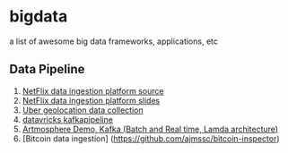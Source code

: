 # bigdata
a list of awesome big data frameworks, applications, etc


## Data Pipeline

1. [NetFlix data ingestion platform source](https://github.com/SparkTC/spark-ref-architecture/tree/master/data-pipelines)
2. [NetFlix data ingestion platform slides](http://pt.slideshare.net/evamtse/the-evolution-of-the-big-data-platform-netflix-oscon-2015/13)
3. [Uber geolocation data collection](https://github.com/deepnarainsingh/RiseInPrice)
4. [datavricks kafkapipeline](http://brkyvz.github.io/spark-pipeline/#README.html)
5. [Artmosphere Demo, Kafka (Batch and Real time, Lamda architecture)](https://github.com/keiraqz/artmosphere)
6. [Bitcoin data ingestion] (https://github.com/ajmssc/bitcoin-inspector)
